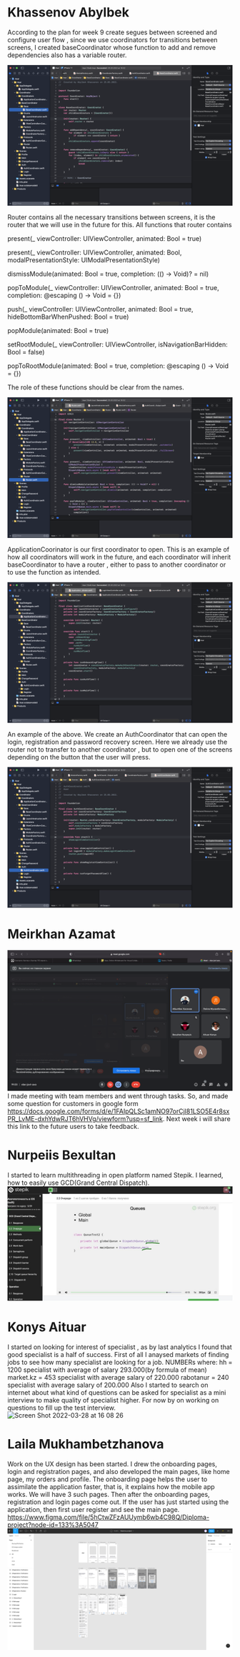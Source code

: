 # Khassenov Abylbek 
According to the plan for week 9 create segues between screened and configure user flow , since we use coordinators for transitions between screens, I created baseCoordinator whose function to add and remove dependencies also has a variable router.

![alt text](../images/ios/week9xcode1.png)

Router contains all the necessary transitions between screens, it is the router that we will use in the future for this. All functions that router contains

present(_ viewController: UIViewController, animated: Bool = true)
 
present(_ viewController: UIViewController, animated: Bool, modalPresentationStyle: UIModalPresentationStyle)

dismissModule(animated: Bool = true, completion: (() -> Void)? = nil)

popToModule(_ viewController: UIViewController, animated: Bool = true, completion: @escaping () -> Void = {})

push(_ viewController: UIViewController, animated: Bool = true, hideBottomBarWhenPushed: Bool = true)

popModule(animated: Bool = true)

setRootModule(_ viewController: UIViewController, isNavigationBarHidden: Bool = false)

popToRootModule(animated: Bool = true, completion: @escaping () -> Void = {})

The role of these functions should be clear from the names.

![alt text](../images/ios/week9xcode2.png)

ApplicationCoorinator is our first coordinator to open. This is an example of how all coordinators will work in the future, and each coordinator will inherit baseCoordinator to have a router , either to pass to another coordinator or to use the function as intended.

![alt text](../images/ios/week9xcode3.png)

An example of the above. We create an AuthCoordinator that can open the login, registration and password recovery screen. Here we already use the router not to transfer to another coordinator , but to open one of the screens depending on the button that the user will press.

![alt text](../images/ios/week9xcode4.png)

# Meirkhan Azamat
![alt text](../images/pm/meeting2.png)
I made meeting with team members and went through tasks. So, and made some question for customers in google form https://docs.google.com/forms/d/e/1FAIpQLSc1amNO97orCjl81LSO5E4r8sxPR_LvME-dxhYdwRJT6hVHVg/viewform?usp=sf_link. Next week i will share this link to the future users to take feedback.

# Nurpeiis Bexultan
I started to learn multithreading in open platform named Stepik. I learned, how to easily use GCD(Grand Central Dispatch). 
![alt text](../images/ios/bex_week9.jpeg)

# Konys Aituar
I started on looking for interest of specialist , as by last analytics I found that good specialist is a half of success. First of all I anaysed markets of finding jobs to see how many specialist are looking for a job. NUMBERs where:
hh = 1200 specialist with average of salary 293.000(by formula of mean)
market.kz = 453 specialist with average salary of 220.000
rabotanur = 240 specialist with average salary of 200.000
Also I started to search on internet about what kind of questions can be asked for specialist as a mini interview to make quality of specialist higher. For now by on working on questions to fill up the test interview.
<img width="1440" alt="Screen Shot 2022-03-28 at 16 08 26" src="https://user-images.githubusercontent.com/99612071/160376216-bd75459e-4b2f-4ff3-ace5-841fa74efcb0.png">

# Laila Mukhambetzhanova
Work on the UX design has been started. I drew the onboarding pages, login and registration pages, and also developed the main pages, like home page, my orders and profile. The onboarding page helps the user to assimilate the application faster, that is, it explains how the mobile app works. We will have 3 such pages. Then after the onboarding pages, registration and login pages come out. If the user has just started using the application, then first user register and see the main page. https://www.figma.com/file/5hCtwZFzAUUymb6wb4C98Q/Diploma-project?node-id=133%3A5047
![alt text](../images/design/screen5.png)
